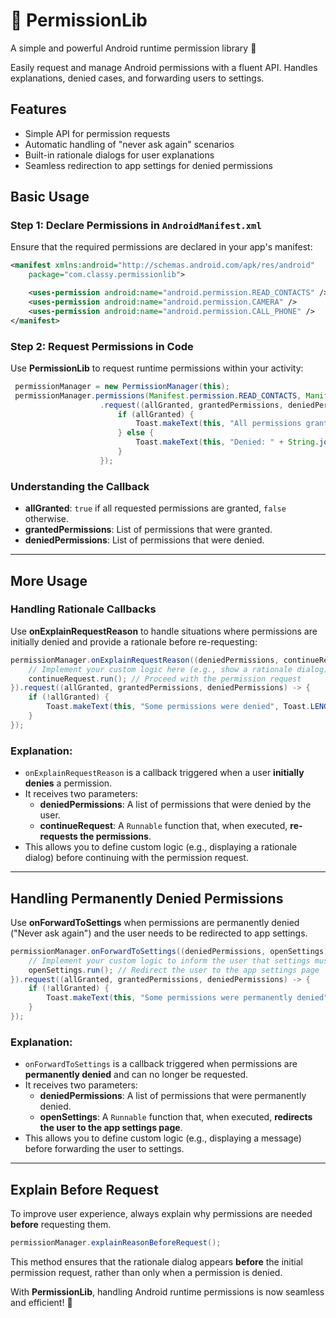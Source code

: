 # 📜 PermissionLib

A simple and powerful Android runtime permission library 🚀

Easily request and manage Android permissions with a fluent API. Handles explanations, denied cases, and forwarding users to settings.

## Features
- Simple API for permission requests
- Automatic handling of "never ask again" scenarios
- Built-in rationale dialogs for user explanations
- Seamless redirection to app settings for denied permissions




## Basic Usage

### Step 1: Declare Permissions in `AndroidManifest.xml`
Ensure that the required permissions are declared in your app's manifest:

```xml
<manifest xmlns:android="http://schemas.android.com/apk/res/android"
    package="com.classy.permissionlib">

    <uses-permission android:name="android.permission.READ_CONTACTS" />
    <uses-permission android:name="android.permission.CAMERA" />
    <uses-permission android:name="android.permission.CALL_PHONE" />
</manifest>
```

### Step 2: Request Permissions in Code

Use **PermissionLib** to request runtime permissions within your activity:

```java
 permissionManager = new PermissionManager(this);
 permissionManager.permissions(Manifest.permission.READ_CONTACTS, Manifest.permission.CAMERA, Manifest.permission.CALL_PHONE)
                    .request((allGranted, grantedPermissions, deniedPermissions) -> {
                        if (allGranted) {
                            Toast.makeText(this, "All permissions granted", Toast.LENGTH_SHORT).show();
                        } else {
                            Toast.makeText(this, "Denied: " + String.join(", ", deniedPermissions), Toast.LENGTH_LONG).show();
                        }
                    });
```

### Understanding the Callback
- **allGranted**: `true` if all requested permissions are granted, `false` otherwise.
- **grantedPermissions**: List of permissions that were granted.
- **deniedPermissions**: List of permissions that were denied.

---

## More Usage

### Handling Rationale Callbacks

Use **onExplainRequestReason** to handle situations where permissions are initially denied and provide a rationale before re-requesting:

```java
permissionManager.onExplainRequestReason((deniedPermissions, continueRequest) -> {
    // Implement your custom logic here (e.g., show a rationale dialog)
    continueRequest.run(); // Proceed with the permission request
}).request((allGranted, grantedPermissions, deniedPermissions) -> {
    if (!allGranted) {
        Toast.makeText(this, "Some permissions were denied", Toast.LENGTH_SHORT).show();
    }
});
```

### Explanation:
- `onExplainRequestReason` is a callback triggered when a user **initially denies** a permission.
- It receives two parameters:
  - **deniedPermissions**: A list of permissions that were denied by the user.
  - **continueRequest**: A `Runnable` function that, when executed, **re-requests the permissions**.
- This allows you to define custom logic (e.g., displaying a rationale dialog) before continuing with the permission request.

---

## Handling Permanently Denied Permissions

Use **onForwardToSettings** when permissions are permanently denied ("Never ask again") and the user needs to be redirected to app settings.

```java
permissionManager.onForwardToSettings((deniedPermissions, openSettings) -> {
    // Implement your custom logic to inform the user that settings must be opened
    openSettings.run(); // Redirect the user to the app settings page
}).request((allGranted, grantedPermissions, deniedPermissions) -> {
    if (!allGranted) {
        Toast.makeText(this, "Some permissions were permanently denied", Toast.LENGTH_SHORT).show();
    }
});
```

### Explanation:
- `onForwardToSettings` is a callback triggered when permissions are **permanently denied** and can no longer be requested.
- It receives two parameters:
  - **deniedPermissions**: A list of permissions that were permanently denied.
  - **openSettings**: A `Runnable` function that, when executed, **redirects the user to the app settings page**.
- This allows you to define custom logic (e.g., displaying a message) before forwarding the user to settings.

---

## Explain Before Request

To improve user experience, always explain why permissions are needed **before** requesting them.

```java
permissionManager.explainReasonBeforeRequest();
```

This method ensures that the rationale dialog appears **before** the initial permission request, rather than only when a permission is denied.


With **PermissionLib**, handling Android runtime permissions is now seamless and efficient! 🚀
